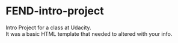 # FEND-intro-project
Intro Project for a class at Udacity.</br>
It was a basic HTML template that needed to altered with your info.</br>

